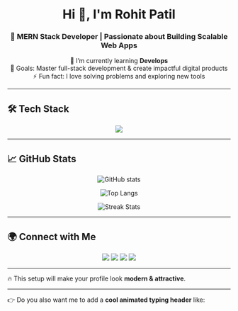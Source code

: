 <!-- Header -->
<h1 align="center">Hi 👋, I'm Rohit Patil</h1>
<h3 align="center">🚀 MERN Stack Developer | Passionate about Building Scalable Web Apps</h3>

<!-- About Me -->
<p align="center">
  🌱 I’m currently learning <b>Develops</b> <br/>
  🎯 Goals: Master full-stack development & create impactful digital products <br/>
  ⚡ Fun fact: I love solving problems and exploring new tools
</p>

---

<!-- Tech Stack -->
## 🛠️ Tech Stack

<p align="center">
  <img src="https://skillicons.dev/icons?i=js,react,nodejs,express,mongodb,git,tailwind,figma" />
</p>

---

<!-- GitHub Stats -->
## 📈 GitHub Stats

<p align="center">
  <img src="https://github-readme-stats.vercel.app/api?username=rohitpatil45&show_icons=true&theme=radical" alt="GitHub stats" />
</p>

<p align="center">
  <img src="https://github-readme-stats.vercel.app/api/top-langs/?username=rohitpatil45&layout=compact&theme=radical" alt="Top Langs" />
</p>

<p align="center">
  <img src="https://github-readme-streak-stats.herokuapp.com/?user=rohitpatil45&theme=radical" alt="Streak Stats" />
</p>

---

<!-- Socials -->
## 🌍 Connect with Me  

<p align="center">
  <a href="
https://www.linkedin.com/in/rohit-patil-56a634247?utm_source=share&utm_campaign=share_via&utm_content=profile&utm_medium=android_app" target="_blank"><img src="https://skillicons.dev/icons?i=linkedin" /></a>
  <a href="[https://twitter.com/your-link](https://x.com/RohitPatil82428?t=XWU5XjUUH0oszZNCoRTkLQ&s=09)" target="_blank"><img src="https://skillicons.dev/icons?i=twitter" /></a>
  <a href="[[https://instagram.com/your-link](https://www.linkedin.com/in/rohit-patil-56a634247?utm_source=share&utm_campaign=share_via&utm_content=profile&utm_medium=android_app)](https://www.instagram.com/rohit__patil_096?igsh=MTc4aXR3YWlsenBqaw==)" target="_blank"><img src="https://skillicons.dev/icons?i=instagram" /></a>
  <a href="https://wa.me/your-number" target="_blank"><img src="https://skillicons.dev/icons?i=whatsapp" /></a>
</p>

---

🔥 This setup will make your profile look **modern & attractive**.  

---

👉 Do you also want me to add a **cool animated typing header** like:  

